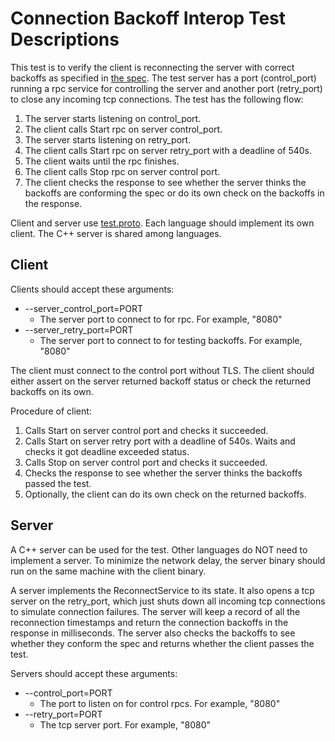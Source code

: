 Connection Backoff Interop Test Descriptions
===============================================

This test is to verify the client is reconnecting the server with correct
backoffs as specified in
[the spec](http://github.com/grpc/grpc/blob/master/doc/connection-backoff.md).
The test server has a port (control_port) running a rpc service for controlling
the server and another port (retry_port) to close any incoming tcp connections.
The test has the following flow:
1. The server starts listening on control_port.
2. The client calls Start rpc on server control_port.
3. The server starts listening on retry_port.
4. The client calls Start rpc on server retry_port with a deadline of 540s.
5. The client waits until the rpc finishes.
6. The client calls Stop rpc on server control port.
7. The client checks the response to see whether the server thinks the backoffs
are conforming the spec or do its own check on the backoffs in the response.

Client and server use
[test.proto](https://github.com/grpc/grpc/blob/master/test/proto/test.proto).
Each language should implement its own client. The C++ server is shared among
languages.

Client
------

Clients should accept these arguments:
* --server_control_port=PORT
    * The server port to connect to for rpc. For example, "8080"
* --server_retry_port=PORT
    * The server port to connect to for testing backoffs. For example, "8080"

The client must connect to the control port without TLS. The client should
either assert on the server returned backoff status or check the returned
backoffs on its own.

Procedure of client:
1. Calls Start on server control port and checks it succeeded.
2. Calls Start on server retry port with a deadline of 540s. Waits and checks it
   got deadline exceeded status.
3. Calls Stop on server control port and checks it succeeded.
4. Checks the response to see whether the server thinks the backoffs passed the
   test.
5. Optionally, the client can do its own check on the returned backoffs.


Server
------

A C++ server can be used for the test. Other languages do NOT need to implement
a server. To minimize the network delay, the server binary should run on the
same machine with the client binary.

A server implements the ReconnectService to its state. It also opens a
tcp server on the retry_port, which just shuts down all incoming tcp
connections to simulate connection failures. The server will keep a record of
all the reconnection timestamps and return the connection backoffs in the
response in milliseconds. The server also checks the backoffs to see whether
they conform the spec and returns whether the client passes the test.

Servers should accept these arguments:

* --control_port=PORT
    * The port to listen on for control rpcs. For example, "8080"
* --retry_port=PORT
    * The tcp server port. For example, "8080"

